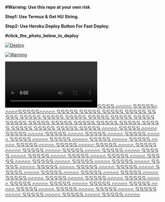 **#Warning: Use this repo at your own risk**

**Step1: Use Termux & Get HU String.**

**Step2: Use Heroku Deploy Button For Fast Deploy.**




**#click_the_photo_below_to_deploy**

[![Deploy](https://telegra.ph/file/933a2046c0790dd335cc6.jpg)](https://heroku.com/deploy)

[![Warning](https://telegra.ph/file/286423143f2648748fc7c.jpg)](https://telegra.ph/file/019a2eab3d66d39c92a75.mp4 "CopyLeft Credit Video")

![](https://telegra.ph/file/e9aabcb9ead09a6387a51.mp4)[💘💘💘💘
🔥🔥🔥🔥🔥
💘💘💘💘💘🔥🔥🔥🔥🔥💘💘💘💘💘🔥🔥🔥🔥🔥
💘💘💘💘💘
💘💘💘💘💘
💘💘💘💘💘
💘💘💘💘💘
💘💘💘💘💘
💘💘💘💘💘
💘💘💘💘💘
💘💘💘💘💘
💘💘💘💘💘
💘💘💘💘💘
💘💘💘💘💘
💘💘💘💘💘
💘💘💘💘💘
💘💘💘💘💘
💘💘💘💘💘
💘💘💘💘💘
💘💘💘💘💘
💘💘💘💘💘
💘💘💘💘💘
💘💘💘💘💘
💘💘💘💘💘
💘💘💘💘💘
🔥🔥🔥🔥🔥
💘💘💘💘💘
🔥🔥🔥🔥🔥
💘💘💘💘💘
🔥🔥🔥🔥🔥
💘💘💘💘💘
🔥🔥🔥🔥🔥
💘💘💘💘💘
🔥🔥🔥🔥🔥
💘💘💘💘💘
🔥🔥🔥🔥🔥
💘💘💘💘💘
🔥🔥🔥🔥🔥
💘💘💘💘💘
🔥🔥🔥🔥🔥
💘💘💘💘💘
🔥🔥🔥🔥🔥
💘💘💘💘💘
🔥🔥🔥🔥🔥
💘💘💘💘💘
🔥🔥🔥🔥🔥
💘💘💘💘💘
🔥🔥🔥🔥🔥
💘💘💘💘💘
🔥🔥🔥🔥🔥
💘💘💘💘💘
🔥🔥🔥🔥🔥
💘💘💘💘💘
🔥🔥🔥🔥🔥
💘💘💘💘💘
🔥🔥🔥🔥🔥
💘💘💘💘💘
🔥🔥🔥🔥🔥
💘💘💘💘💘
🔥🔥🔥🔥🔥
💘💘💘💘💘
🔥🔥🔥🔥🔥
💘💘💘💘💘
🔥🔥🔥🔥🔥
💘💘💘💘💘
🔥🔥🔥🔥🔥
💘💘💘💘💘
🔥🔥🔥🔥🔥
💘💘💘💘💘
🔥🔥🔥🔥🔥
💘💘💘💘💘
🔥🔥🔥🔥🔥
💘💘💘💘💘
🔥🔥🔥🔥🔥
💘💘💘💘💘
🔥🔥🔥🔥🔥
💘💘💘💘💘
🔥🔥🔥🔥🔥
💘💘💘💘💘
🔥🔥🔥🔥🔥
💘💘💘💘💘
🔥🔥🔥🔥🔥
💘💘💘💘💘
🔥🔥🔥🔥🔥
💘💘💘💘💘
🔥🔥🔥🔥🔥
💘💘💘💘💘
🔥🔥🔥🔥🔥
💘💘💘💘💘
🔥🔥🔥🔥🔥
💘💘💘💘💘
🔥🔥🔥🔥🔥
💘💘💘💘💘
🔥🔥🔥🔥🔥
💘💘💘💘💘
🔥🔥🔥🔥🔥
💘💘💘💘💘
🔥🔥🔥🔥🔥
💘💘💘💘💘
🔥🔥🔥🔥🔥
💘💘💘💘💘
🔥🔥🔥🔥🔥
💘💘💘💘💘
🔥🔥🔥🔥🔥
💘💘💘💘💘
🔥🔥🔥🔥🔥
💘💘💘💘💘
🔥🔥🔥🔥🔥
💘💘💘💘💘
🔥🔥🔥🔥🔥
💘💘💘💘💘
🔥🔥🔥🔥🔥
💘💘💘💘💘
🔥🔥🔥🔥🔥
💘💘💘💘💘
🔥🔥🔥🔥🔥
💘💘💘💘💘
🔥🔥🔥🔥🔥
💘💘💘💘💘
🔥🔥🔥🔥🔥](https://telegram.dog/surajit1)

